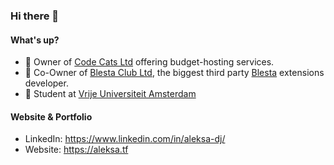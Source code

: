 ### Hi there 👋

#### What's up?
- 💼 Owner of [Code Cats Ltd](https://codecats.uk) offering budget-hosting services.
- 💼 Co-Owner of [Blesta Club Ltd](https://blesta.club), the biggest third party [Blesta](https://blesta.com) extensions developer.
- 🌱 Student at [Vrije Universiteit Amsterdam](https://vu.nl)

#### Website & Portfolio
- LinkedIn: https://www.linkedin.com/in/aleksa-dj/
- Website: https://aleksa.tf
